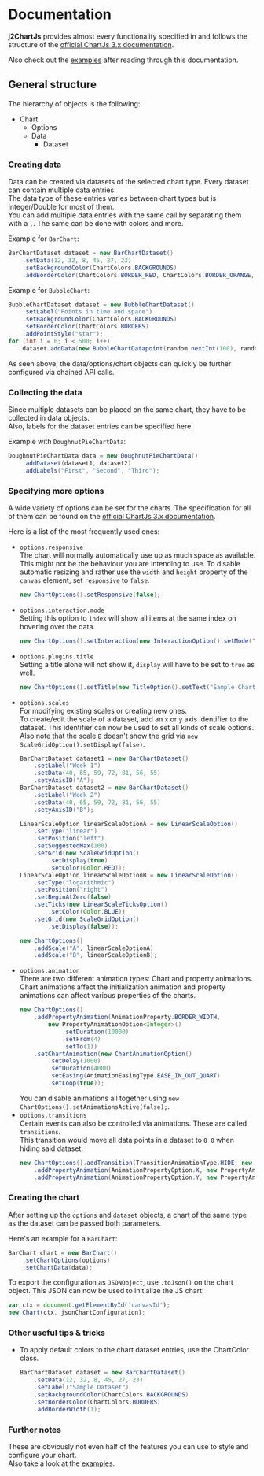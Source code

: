 # Documentation

**j2ChartJs** provides almost every functionality specified in and follows the structure of the
[official ChartJs 3.x documentation](https://www.chartjs.org/docs/latest/).

Also check out the [examples](example.md) after reading through this documentation.

## General structure

The hierarchy of objects is the following:
- Chart
  - Options
  - Data
    - Dataset

### Creating data
Data can be created via datasets of the selected chart type. Every dataset can contain multiple data entries.  
The data type of these entries varies between chart types but is Integer/Double for most of them.  
You can add multiple data entries with the same call by separating them with a `,`. The same can be done with colors
and more.

Example for `BarChart`:
```java
BarChartDataset dataset = new BarChartDataset()
    .setData(12, 32, 8, 45, 27, 23)
    .setBackgroundColor(ChartColors.BACKGROUNDS)
    .addBorderColor(ChartColors.BORDER_RED, ChartColors.BORDER_ORANGE, ChartColors.BORDER_YELLOW);
```

Example for `BubbleChart`:
```java
BubbleChartDataset dataset = new BubbleChartDataset()
    .setLabel("Points in time and space")
    .setBackgroundColor(ChartColors.BACKGROUNDS)
    .setBorderColor(ChartColors.BORDERS)
    .addPointStyle("star");
for (int i = 0; i < 500; i++)
    dataset.addData(new BubbleChartDatapoint(random.nextInt(100), random.nextInt(100), random.nextInt(30) + 10));
```

As seen above, the data/options/chart objects can quickly be further configured via chained API calls.

### Collecting the data
Since multiple datasets can be placed on the same chart, they have to be collected in data objects.  
Also, labels for the dataset entries can be specified here.

Example with `DoughnutPieChartData`:
```java
DoughnutPieChartData data = new DoughnutPieChartData()
    .addDataset(dataset1, dataset2)
    .addLabels("First", "Second", "Third");
```


### Specifying more options
A wide variety of options can be set for the charts. The specification for all of them can be found on the
[official ChartJs 3.x documentation](https://www.chartjs.org/docs/latest/configuration/).

Here is a list of the most frequently used ones:
- `options.responsive`  
  The chart will normally automatically use up as much space as available. This might not be the behaviour you are
  intending to use. To disable automatic resizing and rather use the `width` and `height` property of the `canvas`
  element, set `responsive` to `false`.
  ```java
  new ChartOptions().setResponsive(false);
  ```
- `options.interaction.mode`  
  Setting this option to `index` will show all items at the same index on hovering over the data.  
  ```java
  new ChartOptions().setInteraction(new InteractionOption().setMode("index"));
  ```
- `options.plugins.title`  
  Setting a title alone will not show it, `display` will have to be set to `true` as well.
  ```java
  new ChartOptions().setTitle(new TitleOption().setText("Sample Chart").setDisplay(true));
  ```
- `options.scales`  
  For modifying existing scales or creating new ones.  
  To create/edit the scale of a dataset, add an `x` or `y` axis identifier to the dataset.
  This identifier can now be used to set all kinds of scale options.  
  Also note that the scale `B` doesn't show the grid via `new ScaleGridOption().setDisplay(false)`.
  ```java
  BarChartDataset dataset1 = new BarChartDataset()
      .setLabel("Week 1")
      .setData(40, 65, 59, 72, 81, 56, 55)
      .setyAxisID("A");
  BarChartDataset dataset2 = new BarChartDataset()
      .setLabel("Week 2")
      .setData(40, 65, 59, 72, 81, 56, 55)
      .setyAxisID("B");
  
  LinearScaleOption linearScaleOptionA = new LinearScaleOption()
      .setType("linear")
      .setPosition("left")
      .setSuggestedMax(100)
      .setGrid(new ScaleGridOption()
          .setDisplay(true)
          .setColor(Color.RED));
  LinearScaleOption linearScaleOptionB = new LinearScaleOption()
      .setType("logarithmic")
      .setPosition("right")
      .setBeginAtZero(false)
      .setTicks(new LinearScaleTicksOption()
          .setColor(Color.BLUE))
      .setGrid(new ScaleGridOption()
          .setDisplay(false));
  
  new ChartOptions()
      .addScale("A", linearScaleOptionA)
      .addScale("B", linearScaleOptionB);
  ```
- `options.animation`  
  There are two different animation types: Chart and property animations.  
  Chart animations affect the initialization animation and property animations can affect various properties
  of the charts.
  ```java
  new ChartOptions()
      .addPropertyAnimation(AnimationProperty.BORDER_WIDTH,
          new PropertyAnimationOption<Integer>()
              .setDuration(10000)
              .setFrom(4)
              .setTo(1))
      .setChartAnimation(new ChartAnimationOption()
          .setDelay(1000)
          .setDuration(4000)
          .setEasing(AnimationEasingType.EASE_IN_OUT_QUART)
          .setLoop(true));
  ```
  You can disable animations all together using `new ChartOptions().setAnimationsActive(false);`.
- `options.transitions`  
  Certain events can also be controlled via animations. These are called `transitions`.  
  This transition would move all data points in a dataset to `0 0` when hiding said dataset:
  ```java
  new ChartOptions().addTransition(TransitionAnimationType.HIDE, new TransitionAnimationOption()
      .addPropertyAnimation(AnimationPropertyOption.X, new PropertyAnimationOption<Integer>().setTo(0))
      .addPropertyAnimation(AnimationPropertyOption.Y, new PropertyAnimationOption<Integer>().setTo(0)));
  ```

### Creating the chart
After setting up the `options` and `dataset` objects, a chart of the same type as the dataset can be passed both
parameters.

Here's an example for a `BarChart`:
```java
BarChart chart = new BarChart()
    .setChartOptions(options)
    .setChartData(data);
  ```

To export the configuration as `JSONObject`, use `.toJson()` on the chart object. This JSON can now be used to
initialize the JS chart:
```JavaScript
var ctx = document.getElementById('canvasId');
new Chart(ctx, jsonChartConfiguration);
```

### Other useful tips & tricks
- To apply default colors to the chart dataset entries, use the ChartColor class.
  ```java
  BarChartDataset dataset = new BarChartDataset()
      .setData(12, 32, 8, 45, 27, 23)
      .setLabel("Sample Dataset")
      .setBackgroundColor(ChartColors.BACKGROUNDS)
      .setBorderColor(ChartColors.BORDERS)
      .addBorderWidth(1);
  ```

### Further notes
These are obviously not even half of the features you can use to style and configure your chart.  
Also take a look at the [examples](example.md).